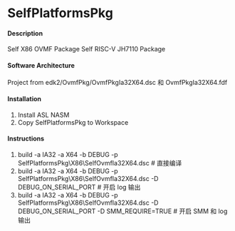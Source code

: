 # SelfPlatformsPkg

#### Description
Self X86 OVMF Package
Self RISC-V JH7110 Package

#### Software Architecture
Project from edk2/OvmfPkg/OvmfPkgIa32X64.dsc 和 OvmfPkgIa32X64.fdf

#### Installation

1.  Install ASL NASM
2.  Copy SelfPlatformsPkg to Workspace

#### Instructions

1.  build -a IA32 -a X64 -b DEBUG -p SelfPlatformsPkg\X86\SelfOvmfIa32X64.dsc # 直接编译
2.  build -a IA32 -a X64 -b DEBUG -p SelfPlatformsPkg\X86\SelfOvmfIa32X64.dsc -D DEBUG_ON_SERIAL_PORT # 开启 log 输出
3.  build -a IA32 -a X64 -b DEBUG -p SelfPlatformsPkg\X86\SelfOvmfIa32X64.dsc -D DEBUG_ON_SERIAL_PORT -D SMM_REQUIRE=TRUE # 开启 SMM 和 log 输出